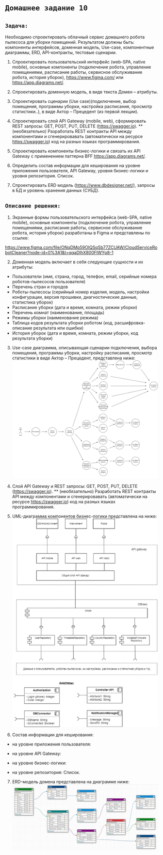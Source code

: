 # `Домашнее задание 10`

## `Задача:`

Необходимо спроектировать облачный сервис домашнего робота пылесоса для уборки помещений.
Результатом должны быть: компоненты интерфейсов, доменная модель, Use-case, компонентные диаграммы, ERD, API-контракты, тестовые сценарии.

1. Спроектировать пользовательский интерфейс (web-SPA, native mobile), основные компоненты (подключение робота, управление помещениями, расписание работы, сервисное обслуживание робота, история уборок), https://www.figma.com/ или https://app.diagrams.net/.

2. Спроектировать доменную модель, в виде текста Домен – атрибуты.

3. Спроектировать сценарии (Use case)(подключение, выбор помещения, программы уборки, настройка расписания, просмотр статистики..), в виде Актор – Прецедент (из первой лекции).

4. Спроектировать слой API Gateway (mobile, web), сформировать REST запросы: GET, POST, PUT, DELETE (https://swagger.io).
** (необязательно) Разработать REST контракты API между компонентами и сгенерировавать (автоматически на ресурсе https://swagger.io) код на разных языках программирования.

5. Спроектировать компоненты бизнес-логики и связать их API Gateway с применением паттерна BFF https://app.diagrams.net/.

6. Определить состав информации для кеширования на уровне приложения пользователя, API Gateway, уровня бизнес-логики и уровня репозитория. Список.

7. Спроектировать ERD модель (https://www.dbdesigner.net/), запросы в БД и уровень хранения данных (СУБД).

## `Описание решения:`

1. Экранные формы пользовательского интерфейса (web-SPA, native mobile), основные компоненты (подключение робота, управление помещениями, расписание работы, сервисное обслуживание робота, история уборок) разработаны в Figma и представлены по ссылке:

https://www.figma.com/file/ONqDMp59OIQSqSb77ZCUAW/CloudServiceRobotCleaner?node-id=0%3A1&t=qqaDIhX800FIWYp8-1

2. Доменная модель включает в себя следующие сущности и их атрибуты:
  * Пользователи (имя, страна, город, телефон, email, серийные номера роботов-пылесосов пользователя)
  * Перечень стран и городов
  * Роботы-пылесосы (серийный номер изделия, модель, настройки конфигурации, версия прошивки, диагностические данные, статистика уборок)
  * Расписание уборки (дата и время, комната, режим уборки) 
  * Перечень комнат (наименование, площадь)
  * Режимы уборки (наименование режима)
  * Таблица кодов результата уборки роботом (код, расшифровка-описание результата или ошибки)
  * История уборок (дата и время, комната, режим уборки, код результата уборки)

3. Use-case диаграмма, описывающая сценарии подключения, выбора помещения, программы уборки, настройку расписания, просмотр статистики в виде Актор – Прецедент, представлена ниже:
![Use-case_diagram](img/Use_case_diagram.jpg)


4. Слой API Gateway и REST запросы: GET, POST, PUT, DELETE (https://swagger.io).
** (необязательно) Разработать REST контракты API между компонентами и сгенерировавать (автоматически на ресурсе https://swagger.io) код на разных языках программирования.

5. UML-диаграмма компонентов бизнес-логики представлена на ниже:
![UML-diagram](img/UML_diagram.jpg)

6. Состав информации для кеширования:

* на уровне приложения пользователя:

* на уровне API Gateway:

* на уровне бизнес-логики:

* на уровне репозитория: Список.

7. ERD-модель домена представлена на диаграмме ниже:
![ERD-model](img/ERD_model.jpg)
